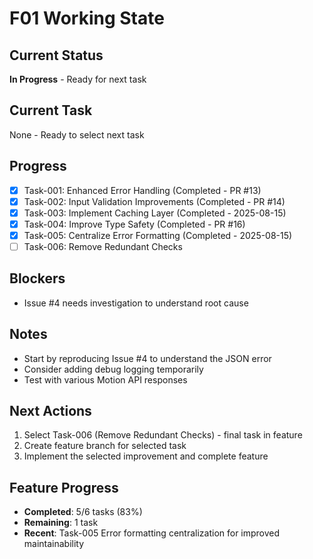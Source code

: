 # F01 Working State

## Current Status
**In Progress** - Ready for next task

## Current Task
None - Ready to select next task

## Progress
- [x] Task-001: Enhanced Error Handling (Completed - PR #13)
- [x] Task-002: Input Validation Improvements (Completed - PR #14)
- [x] Task-003: Implement Caching Layer (Completed - 2025-08-15)
- [x] Task-004: Improve Type Safety (Completed - PR #16)
- [x] Task-005: Centralize Error Formatting (Completed - 2025-08-15)
- [ ] Task-006: Remove Redundant Checks

## Blockers
- Issue #4 needs investigation to understand root cause

## Notes
- Start by reproducing Issue #4 to understand the JSON error
- Consider adding debug logging temporarily
- Test with various Motion API responses

## Next Actions
1. Select Task-006 (Remove Redundant Checks) - final task in feature
2. Create feature branch for selected task
3. Implement the selected improvement and complete feature

## Feature Progress
- **Completed**: 5/6 tasks (83%)
- **Remaining**: 1 task
- **Recent**: Task-005 Error formatting centralization for improved maintainability
